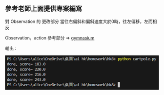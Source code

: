 ## 參考老師上面提供專案編寫

對 Observation 的 更改部分 當往右偏斜和偏斜速度大於0時，往左偏移，左而相反

Observation，action 參考部分 => [gymnasium](https://gymnasium.farama.org/environments/classic_control/cart_pole/)

輸出 :

![](./result/hk8.PNG)
